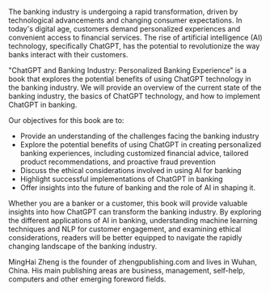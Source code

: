 
The banking industry is undergoing a rapid transformation, driven by technological advancements and changing consumer expectations. In today's digital age, customers demand personalized experiences and convenient access to financial services. The rise of artificial intelligence (AI) technology, specifically ChatGPT, has the potential to revolutionize the way banks interact with their customers.

"ChatGPT and Banking Industry: Personalized Banking Experience" is a book that explores the potential benefits of using ChatGPT technology in the banking industry. We will provide an overview of the current state of the banking industry, the basics of ChatGPT technology, and how to implement ChatGPT in banking.

Our objectives for this book are to:

* Provide an understanding of the challenges facing the banking industry
* Explore the potential benefits of using ChatGPT in creating personalized banking experiences, including customized financial advice, tailored product recommendations, and proactive fraud prevention
* Discuss the ethical considerations involved in using AI for banking
* Highlight successful implementations of ChatGPT in banking
* Offer insights into the future of banking and the role of AI in shaping it.

Whether you are a banker or a customer, this book will provide valuable insights into how ChatGPT can transform the banking industry. By exploring the different applications of AI in banking, understanding machine learning techniques and NLP for customer engagement, and examining ethical considerations, readers will be better equipped to navigate the rapidly changing landscape of the banking industry.

MingHai Zheng is the founder of zhengpublishing.com and lives in Wuhan, China. His main publishing areas are business, management, self-help, computers and other emerging foreword fields.
